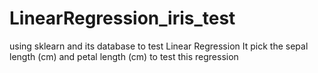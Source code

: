 # LinearRegression_iris_test
using sklearn and its database to test Linear Regression
It pick the sepal length (cm) and petal length (cm)	to test this regression

